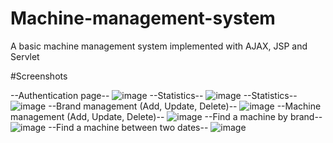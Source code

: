 # Machine-management-system
A basic machine management system implemented with AJAX, JSP and Servlet


#Screenshots

--Authentication page--
![image](https://user-images.githubusercontent.com/71185753/154821294-a8d6e679-9afa-4cf8-9b25-07018bedf0d1.png)
--Statistics--
![image](https://user-images.githubusercontent.com/71185753/154821310-35abaa63-1377-4604-b806-0ac2d06375c8.png)
--Statistics--
![image](https://user-images.githubusercontent.com/71185753/154821319-229befd6-5f9a-4c51-803c-9e775dfa2ac8.png)
--Brand management (Add, Update, Delete)--
![image](https://user-images.githubusercontent.com/71185753/154821506-0a380746-4cd7-4b44-8b4c-85f96d2184d4.png)
--Machine management (Add, Update, Delete)--
![image](https://user-images.githubusercontent.com/71185753/154821324-97f682ac-49a9-4526-bd3e-8ec51ec6c351.png)
--Find a machine by brand--
![image](https://user-images.githubusercontent.com/71185753/154821336-ac5b0aa3-c5f7-4336-9243-4735eb110d58.png)
--Find a machine between two dates--
![image](https://user-images.githubusercontent.com/71185753/154821339-ef6ccc4f-df62-4547-b3f0-8bd095341861.png)

